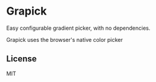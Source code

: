 # Grapick

Easy configurable gradient picker, with no dependencies.

Grapick uses the browser's native color picker

## License

MIT
